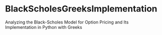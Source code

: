 # BlackScholesGreeksImplementation
Analyzing the Black-Scholes Model for Option Pricing and Its Implementation in Python with Greeks
